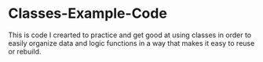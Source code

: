 # Classes-Example-Code
This is code I crearted to practice and get good at using classes in order to easily organize data and logic functions in a way that makes it easy to reuse or rebuild. 
